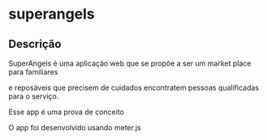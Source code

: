 # superangels

## Descrição

SuperAngels é uma aplicação web que se propõe a ser um market place para familiares 

e reposáveis que precisem de cuidados encontratem pessoas qualificadas para o serviço.

Esse app é uma prova de conceito

O app foi desenvolvido usando meter.js

